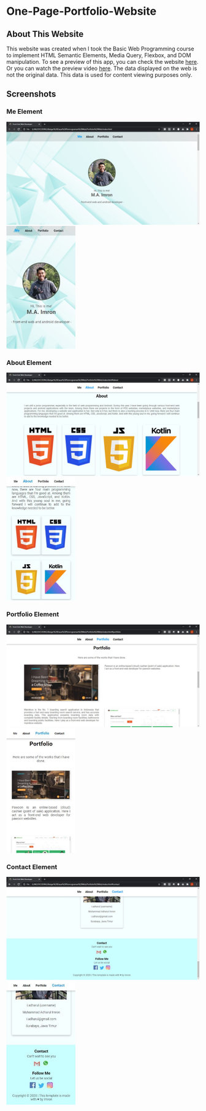 # One-Page-Portfolio-Website
## About This Website
This website was created when I took the Basic Web Programming course to implement HTML Semantic Elements, Media Query, Flexbox, and DOM manipulation.
To see a preview of this app, you can check the website [here](https://i-adharul.github.io/One-Page-Portfolio-Website/). Or you can watch the preview video [here](https://drive.google.com/file/d/1yRcNn4MYzcvCYQ8OIaaw1U3gPhQNeWcs/view?usp=sharing). The data displayed on the web is not the original data. This data is used for content viewing purposes only.

## Screenshots
### Me Element
<img src="screenshots/web-me.JPG" width="600"> <img src="screenshots/phone-me.JPG" width="180">

### About Element
<img src="screenshots/web-about.JPG" width="600"> <img src="screenshots/phone-about.JPG" width="180">

### Portfolio Element
<img src="screenshots/web-portfolio.JPG" width="600"> <img src="screenshots/phone-portfolio.JPG" width="180">

### Contact Element
<img src="screenshots/web-contact.JPG" width="600"> <img src="screenshots/phone-contact.JPG" width="180">

